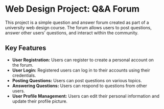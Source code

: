 # Web Design Project: Q&A Forum

This project is a simple question and answer forum created as part of a university web design course. The forum allows users to post questions, answer other users' questions, and interact within the community.

## Key Features

- **User Registration:** Users can register to create a personal account on the forum.
- **User Login:** Registered users can log in to their accounts using their credentials.
- **Posting Questions:** Users can post questions on various topics.
- **Answering Questions:** Users can respond to questions from other users.
- **User Profile Management:** Users can edit their personal information and update their profile picture.


